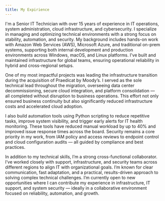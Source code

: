 ```yaml
---
title: My Expirience
---
```


I'm a Senior IT Technician with over 15 years of experience in IT operations, system administration, cloud infrastructure, and cybersecurity. I specialize in managing and optimizing technical environments with a strong focus on stability, automation, and security. My background includes hands-on work with Amazon Web Services (AWS), Microsoft Azure, and traditional on-prem systems, supporting both internal development and production environments across Windows, macOS, and Linux platforms. I've built and maintained infrastructure for global teams, ensuring operational reliability in hybrid and cross-regional setups.

One of my most impactful projects was leading the infrastructure transition during the acquisition of Praedicat by Moody’s. I served as the sole technical lead throughout the migration, overseeing data center decommissioning, secure cloud integration, and platform consolidation — all completed without disruption to business operations. This effort not only ensured business continuity but also significantly reduced infrastructure costs and accelerated cloud adoption.

I also build automation tools using Python scripting to reduce repetitive tasks, improve system visibility, and trigger early alerts for IT health monitoring. These tools have reduced manual workload by up to 40% and improved issue response times across the board. Security remains a core priority in my work, from IAM policy and access reviews to endpoint control and cloud configuration audits — all guided by compliance and best practices.

In addition to my technical skills, I’m a strong cross-functional collaborator. I’ve worked closely with support, infrastructure, and security teams across different regions to align IT with organizational goals. I’m known for clear communication, fast adaptation, and a practical, results-driven approach to solving complex technical challenges. I’m currently open to new opportunities where I can contribute my experience in infrastructure, IT support, and system security — ideally in a collaborative environment focused on reliability, automation, and growth.